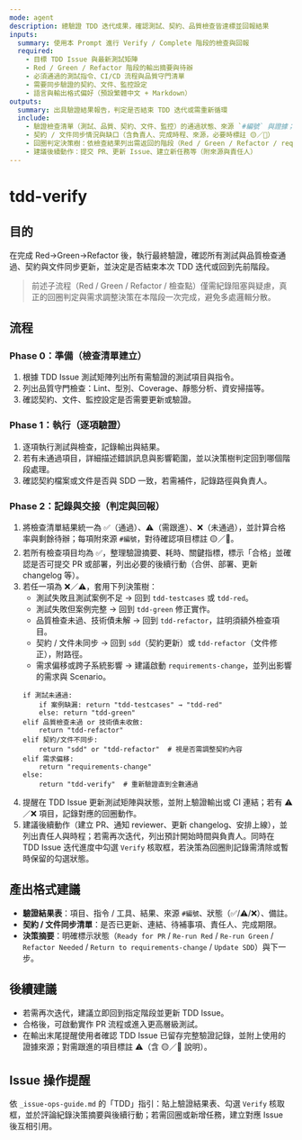 ```yaml
---
mode: agent
description: 總驗證 TDD 迭代成果，確認測試、契約、品質檢查皆達標並回報結果
inputs:
  summary: 使用本 Prompt 進行 Verify / Complete 階段的檢查與回報
  required:
    - 目標 TDD Issue 與最新測試矩陣
    - Red / Green / Refactor 階段的輸出摘要與待辦
    - 必須通過的測試指令、CI/CD 流程與品質守門清單
    - 需要同步驗證的契約、文件、監控設定
    - 語言與輸出格式偏好（預設繁體中文 + Markdown）
outputs:
  summary: 出具驗證結果報告，判定是否結束 TDD 迭代或需重新循環
  include:
    - 驗證檢查清單（測試、品質、契約、文件、監控）的通過狀態、來源 `#編號` 與證據；對待確認項目標註 🟡／🔴
    - 契約 / 文件同步情況與缺口（含負責人、完成時程、來源，必要時標註 🟡／🔴）
    - 回圈判定決策樹：依檢查結果列出需返回的階段（Red / Green / Refactor / requirements-change / sdd），並說明觸發條件（測試失敗類型、品質缺口、契約偏差、需求偏移）
    - 建議後續動作：提交 PR、更新 Issue、建立新任務等（附來源與責任人）
---
```


# tdd-verify

## 目的

在完成 Red→Green→Refactor 後，執行最終驗證，確認所有測試與品質檢查通過、契約與文件同步更新，並決定是否結束本次 TDD 迭代或回到先前階段。

> 前述子流程（Red / Green / Refactor / 檢查點）僅需紀錄阻塞與疑慮，真正的回圈判定與需求調整決策在本階段一次完成，避免多處邏輯分散。

## 流程

### Phase 0：準備（檢查清單建立）
1. 根據 TDD Issue 測試矩陣列出所有需驗證的測試項目與指令。
2. 列出品質守門檢查：Lint、型別、Coverage、靜態分析、資安掃描等。
3. 確認契約、文件、監控設定是否需要更新或驗證。

### Phase 1：執行（逐項驗證）
1. 逐項執行測試與檢查，記錄輸出與結果。
2. 若有未通過項目，詳細描述錯誤訊息與影響範圍，並以決策樹判定回到哪個階段處理。
3. 確認契約檔案或文件是否與 SDD 一致，若需補件，記錄路徑與負責人。

### Phase 2：記錄與交接（判定與回報）
1. 將檢查清單結果統一為 ✅（通過）、⚠️（需跟進）、❌（未通過），並計算合格率與剩餘待辦；每項附來源 `#編號`，對待確認項目標註 🟡／🔴。
2. 若所有檢查項目均為 ✅，整理驗證摘要、耗時、關鍵指標，標示「合格」並確認是否可提交 PR 或部署，列出必要的後續行動（合併、部署、更新 changelog 等）。
3. 若任一項為 ❌／⚠️，套用下列決策樹：
   - 測試失敗且測試案例不足 → 回到 `tdd-testcases` 或 `tdd-red`。
   - 測試失敗但案例完整 → 回到 `tdd-green` 修正實作。
   - 品質檢查未過、技術債未解 → 回到 `tdd-refactor`，註明須額外檢查項目。
   - 契約 / 文件未同步 → 回到 `sdd`（契約更新）或 `tdd-refactor`（文件修正），附路徑。
   - 需求偏移或跨子系統影響 → 建議啟動 `requirements-change`，並列出影響的需求與 Scenario。
   ```pseudo
   if 測試未通過:
       if 案例缺漏: return "tdd-testcases" → "tdd-red"
       else: return "tdd-green"
   elif 品質檢查未過 or 技術債未收斂:
       return "tdd-refactor"
   elif 契約/文件不同步:
       return "sdd" or "tdd-refactor"  # 視是否需調整契約內容
   elif 需求偏移:
       return "requirements-change"
   else:
       return "tdd-verify"  # 重新驗證直到全數通過
   ```
4. 提醒在 TDD Issue 更新測試矩陣與狀態，並附上驗證輸出或 CI 連結；若有 ⚠️／❌ 項目，記錄對應的回圈動作。
5. 建議後續動作（建立 PR、通知 reviewer、更新 changelog、安排上線），並列出責任人與時程；若需再次迭代，列出預計開始時間與負責人。同時在 TDD Issue 迭代進度中勾選 `Verify` 核取框，若決策為回圈則記錄需清除或暫時保留的勾選狀態。

## 產出格式建議

- **驗證結果表**：項目、指令 / 工具、結果、來源 `#編號`、狀態（✅/⚠️/❌）、備註。
- **契約 / 文件同步清單**：是否已更新、連結、待補事項、責任人、完成期限。
- **決策摘要**：明確標示狀態（`Ready for PR` / `Re-run Red` / `Re-run Green` / `Refactor Needed` / `Return to requirements-change` / `Update SDD`）與下一步。

## 後續建議

- 若需再次迭代，建議立即回到指定階段並更新 TDD Issue。
- 合格後，可啟動實作 PR 流程或進入更高層級測試。
- 在輸出末尾提醒使用者確認 TDD Issue 已留存完整驗證記錄，並附上使用的證據來源；對需跟進的項目標註 ⚠️（含 🟡／🔴 說明）。

## Issue 操作提醒

依 `_issue-ops-guide.md` 的「TDD」指引：貼上驗證結果表、勾選 `Verify` 核取框，並於評論紀錄決策摘要與後續行動；若需回圈或新增任務，建立對應 Issue 後互相引用。
